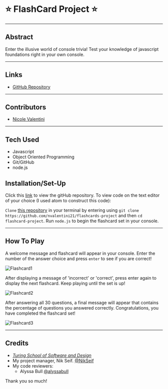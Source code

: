 
# :star: **FlashCard Project** :star:
___
## Abstract

Enter the illusive world of console trivia! Test your knowledge of javascript foundations right in your own console.

---
## Links
* [GitHub Repository](https://github.com/nvalentini21/flashcards-project)
---
## Contributors
* [Nicole Valentini](https://github.com/nvalentini21)
---
## Tech Used
* Javascript
* Object Oriented Programming
* Git/GitHub
* node.js

## Installation/Set-Up
Click this [link](https://github.com/nvalentini21/flashcards-project) to view the gitHub repository.
To view code on the text editor of your choice (I used atom to construct this code):

`Clone` [this repository](https://github.com/nvalentini21/flashcards-project) in your terminal by entering using `git clone https://github.com/nvalentini21/flashcards-project` and then `cd flashcard-project`. Run `node.js` to begin the flashcard set in your console.

---
## How To Play
A welcome message and flashcard will appear in your console. Enter the number of the answer choice and press `enter` to see if you are correct!

![Flashcard1](https://media.giphy.com/media/WtGJssD3nno08byQ9a/giphy.gif)

After displaying a message of 'incorrect' or 'correct', press enter again to display the next flashcard. Keep playing until the set is up!

![Flashcard2](https://media.giphy.com/media/LTcoKoFETOCsaSFWAt/giphy.gif)

After answering all 30 questions, a final message will appear that contains the percentage of questions you answered correctly. Congratulations, you have completed the flashcard set!

![Flashcard3](https://media.giphy.com/media/l9sdJAkrv2dxZmyPix/giphy.gif)

---
## Credits
* [*Turing School of Software and Design*](turing.edu)
* My project manager, Nik Seif. [@NikSeif](https://github.com/niksseif)
* My code reviewers:
  * Alyssa Bull [@alyssabull](https://github.com/alyssabull)
  
Thank you so much!
